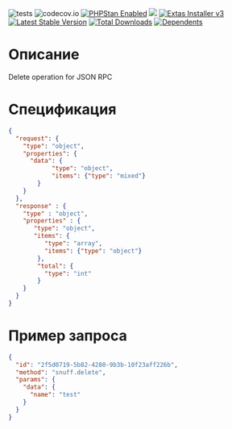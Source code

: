 ![tests](https://github.com/jeyroik/extas-operations-jsonrpc-delete/workflows/PHP%20Composer/badge.svg?branch=master&event=push)
![codecov.io](https://codecov.io/gh/jeyroik/extas-operations-delete-update/coverage.svg?branch=master)
<a href="https://github.com/phpstan/phpstan"><img src="https://img.shields.io/badge/PHPStan-enabled-brightgreen.svg?style=flat" alt="PHPStan Enabled"></a>
<a href="https://codeclimate.com/github/jeyroik/extas-operations-jsonrpc-delete/maintainability"><img src="https://api.codeclimate.com/v1/badges/87ccd607efb057233b24/maintainability" /></a>
<a href="https://github.com/jeyroik/extas-installer/" title="Extas Installer v3"><img alt="Extas Installer v3" src="https://img.shields.io/badge/installer-v3-green"></a>
[![Latest Stable Version](https://poser.pugx.org/jeyroik/extas-operations-jsonrpc-delete/v)](//packagist.org/packages/jeyroik/extas-jsonrpc)
[![Total Downloads](https://poser.pugx.org/jeyroik/extas-operations-jsonrpc-delete/downloads)](//packagist.org/packages/jeyroik/extas-jsonrpc)
[![Dependents](https://poser.pugx.org/jeyroik/extas-operations-jsonrpc-delete/dependents)](//packagist.org/packages/jeyroik/extas-jsonrpc)


# Описание

Delete operation for JSON RPC

# Спецификация

```json
{
  "request": {
    "type": "object",
    "properties": {
      "data": {
      		"type": "object",
      		"items": {"type": "mixed"}
      	}
    }
  },
  "response" : {
    "type" : "object",
    "properties" : {
       "type": "object",
       "items": {
          "type": "array",
          "items": {"type": "object"}
        },
        "total": {
          "type": "int"
        }
    }
  }
}
```

# Пример запроса

```json
{
  "id": "2f5d0719-5b82-4280-9b3b-10f23aff226b",
  "method": "snuff.delete",
  "params": {
    "data": {
      "name": "test"
    }
  }
}
```